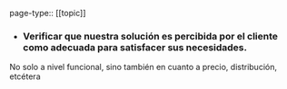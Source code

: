 page-type:: [[topic]]
- ### Verificar que nuestra solución es percibida por el cliente como adecuada para satisfacer sus necesidades.

No solo a nivel funcional, sino también en cuanto a precio, distribución, etcétera


